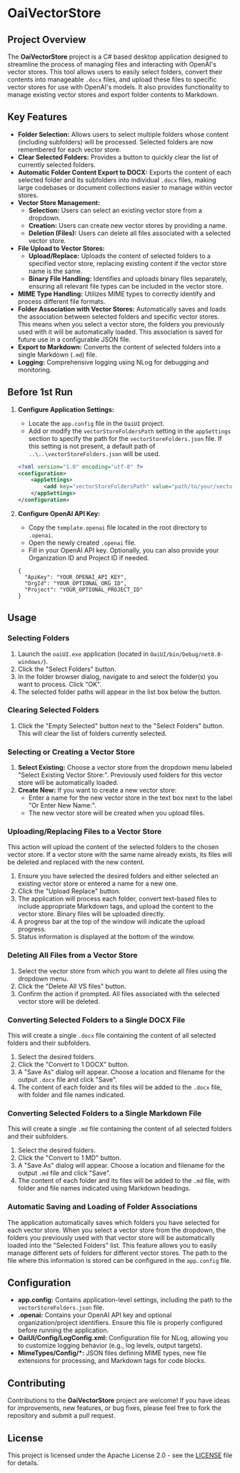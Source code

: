 # OaiVectorStore

## Project Overview

The **OaiVectorStore** project is a C# based desktop application designed to streamline the process of managing files and interacting with OpenAI's vector stores. This tool allows users to easily select folders, convert their contents into manageable `.docx` files, and upload these files to specific vector stores for use with OpenAI's models. It also provides functionality to manage existing vector stores and export folder contents to Markdown.

## Key Features

*   **Folder Selection:** Allows users to select multiple folders whose content (including subfolders) will be processed. Selected folders are now remembered for each vector store.
*   **Clear Selected Folders:** Provides a button to quickly clear the list of currently selected folders.
*   **Automatic Folder Content Export to DOCX:** Exports the content of each selected folder and its subfolders into individual `.docx` files, making large codebases or document collections easier to manage within vector stores.
*   **Vector Store Management:**
    *   **Selection:** Users can select an existing vector store from a dropdown.
    *   **Creation:** Users can create new vector stores by providing a name.
    *   **Deletion (Files):** Users can delete all files associated with a selected vector store.
*   **File Upload to Vector Stores:**
    *   **Upload/Replace:** Uploads the content of selected folders to a specified vector store, replacing existing content if the vector store name is the same.
    *   **Binary File Handling:** Identifies and uploads binary files separately, ensuring all relevant file types can be included in the vector store.
*   **MIME Type Handling:** Utilizes MIME types to correctly identify and process different file formats.
*   **Folder Association with Vector Stores:** Automatically saves and loads the association between selected folders and specific vector stores. This means when you select a vector store, the folders you previously used with it will be automatically loaded. This association is saved for future use in a configurable JSON file.
*   **Export to Markdown:** Converts the content of selected folders into a single Markdown (`.md`) file.
*   **Logging:** Comprehensive logging using NLog for debugging and monitoring.

## Before 1st Run

1. **Configure Application Settings:**
    *   Locate the `app.config` file in the `OaiUI` project.
    *   Add or modify the `vectorStoreFoldersPath` setting in the `appSettings` section to specify the path for the `vectorStoreFolders.json` file. If this setting is not present, a default path of `..\..\vectorStoreFolders.json` will be used.

    ```xml
    <?xml version="1.0" encoding="utf-8" ?>
    <configuration>
        <appSettings>
            <add key="vectorStoreFoldersPath" value="path/to/your/vectorStoreFolders.json" />
        </appSettings>
    </configuration>
    ```

2. **Configure OpenAI API Key:**
    *   Copy the `template.openai` file located in the root directory to `.openai`.
    *   Open the newly created `.openai` file.
    *   Fill in your OpenAI API key. Optionally, you can also provide your Organization ID and Project ID if needed.

    ```
    {
      "ApiKey": "YOUR_OPENAI_API_KEY",
      "OrgId": "YOUR_OPTIONAL_ORG_ID",
      "Project": "YOUR_OPTIONAL_PROJECT_ID"
    }
    ```

## Usage

### Selecting Folders

1. Launch the `oaiUI.exe` application (located in `OaiUI/bin/Debug/net8.0-windows/`).
2. Click the "Select Folders" button.
3. In the folder browser dialog, navigate to and select the folder(s) you want to process. Click "OK".
4. The selected folder paths will appear in the list box below the button.

### Clearing Selected Folders

1. Click the "Empty Selected" button next to the "Select Folders" button. This will clear the list of folders currently selected.

### Selecting or Creating a Vector Store

1. **Select Existing:** Choose a vector store from the dropdown menu labeled "Select Existing Vector Store:". Previously used folders for this vector store will be automatically loaded.
2. **Create New:** If you want to create a new vector store:
    *   Enter a name for the new vector store in the text box next to the label "Or Enter New Name:".
    *   The new vector store will be created when you upload files.

### Uploading/Replacing Files to a Vector Store

This action will upload the content of the selected folders to the chosen vector store. If a vector store with the same name already exists, its files will be deleted and replaced with the new content.

1. Ensure you have selected the desired folders and either selected an existing vector store or entered a name for a new one.
2. Click the "Upload Replace" button.
3. The application will process each folder, convert text-based files to include appropriate Markdown tags, and upload the content to the vector store. Binary files will be uploaded directly.
4. A progress bar at the top of the window will indicate the upload progress.
5. Status information is displayed at the bottom of the window.

### Deleting All Files from a Vector Store

1. Select the vector store from which you want to delete all files using the dropdown menu.
2. Click the "Delete All VS files" button.
3. Confirm the action if prompted. All files associated with the selected vector store will be deleted.

### Converting Selected Folders to a Single DOCX File

This will create a single `.docx` file containing the content of all selected folders and their subfolders.

1. Select the desired folders.
2. Click the "Convert to 1 DOCX" button.
3. A "Save As" dialog will appear. Choose a location and filename for the output `.docx` file and click "Save".
4. The content of each folder and its files will be added to the `.docx` file, with folder and file names indicated.

### Converting Selected Folders to a Single Markdown File

This will create a single `.md` file containing the content of all selected folders and their subfolders.

1. Select the desired folders.
2. Click the "Convert to 1 MD" button.
3. A "Save As" dialog will appear. Choose a location and filename for the output `.md` file and click "Save".
4. The content of each folder and its files will be added to the `.md` file, with folder and file names indicated using Markdown headings.

### Automatic Saving and Loading of Folder Associations

The application automatically saves which folders you have selected for each vector store. When you select a vector store from the dropdown, the folders you previously used with that vector store will be automatically loaded into the "Selected Folders" list. This feature allows you to easily manage different sets of folders for different vector stores. The path to the file where this information is stored can be configured in the `app.config` file.

## Configuration

*   **app.config:** Contains application-level settings, including the path to the `vectorStoreFolders.json` file.
*   **.openai:** Contains your OpenAI API key and optional organization/project identifiers. Ensure this file is properly configured before running the application.
*   **OaiUI/Config/LogConfig.xml:** Configuration file for NLog, allowing you to customize logging behavior (e.g., log levels, output targets).
*   **MimeTypes/Config/\*:** JSON files defining MIME types, new file extensions for processing, and Markdown tags for code blocks.

## Contributing

Contributions to the **OaiVectorStore** project are welcome! If you have ideas for improvements, new features, or bug fixes, please feel free to fork the repository and submit a pull request.

## License

This project is licensed under the Apache License 2.0 - see the [LICENSE](LICENSE-2.0.txt) file for details.